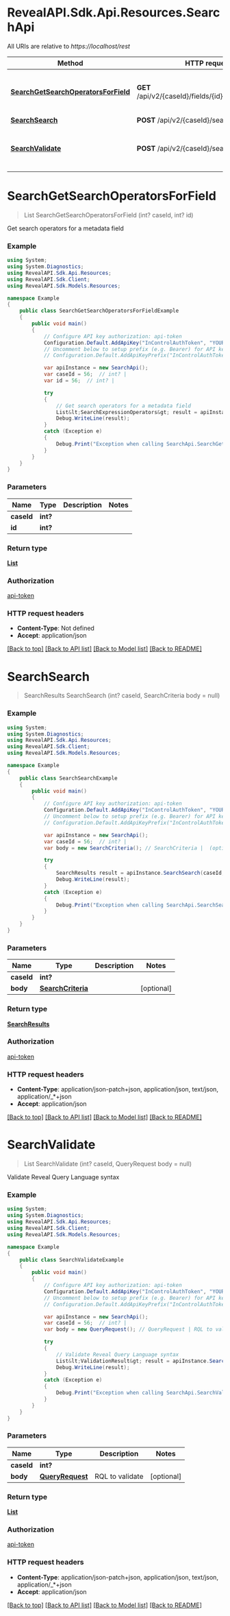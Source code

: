 # RevealAPI.Sdk.Api.Resources.SearchApi

All URIs are relative to *https://localhost/rest*

Method | HTTP request | Description
------------- | ------------- | -------------
[**SearchGetSearchOperatorsForField**](SearchApi.md#searchgetsearchoperatorsforfield) | **GET** /api/v2/{caseId}/fields/{id}/searchOperators | Get search operators for a metadata field
[**SearchSearch**](SearchApi.md#searchsearch) | **POST** /api/v2/{caseId}/search | 
[**SearchValidate**](SearchApi.md#searchvalidate) | **POST** /api/v2/{caseId}/search/validaterql | Validate Reveal Query Language syntax


<a name="searchgetsearchoperatorsforfield"></a>
# **SearchGetSearchOperatorsForField**
> List<SearchExpressionOperators> SearchGetSearchOperatorsForField (int? caseId, int? id)

Get search operators for a metadata field

### Example
```csharp
using System;
using System.Diagnostics;
using RevealAPI.Sdk.Api.Resources;
using RevealAPI.Sdk.Client;
using RevealAPI.Sdk.Models.Resources;

namespace Example
{
    public class SearchGetSearchOperatorsForFieldExample
    {
        public void main()
        {
            // Configure API key authorization: api-token
            Configuration.Default.AddApiKey("InControlAuthToken", "YOUR_API_KEY");
            // Uncomment below to setup prefix (e.g. Bearer) for API key, if needed
            // Configuration.Default.AddApiKeyPrefix("InControlAuthToken", "Bearer");

            var apiInstance = new SearchApi();
            var caseId = 56;  // int? | 
            var id = 56;  // int? | 

            try
            {
                // Get search operators for a metadata field
                List&lt;SearchExpressionOperators&gt; result = apiInstance.SearchGetSearchOperatorsForField(caseId, id);
                Debug.WriteLine(result);
            }
            catch (Exception e)
            {
                Debug.Print("Exception when calling SearchApi.SearchGetSearchOperatorsForField: " + e.Message );
            }
        }
    }
}
```

### Parameters

Name | Type | Description  | Notes
------------- | ------------- | ------------- | -------------
 **caseId** | **int?**|  | 
 **id** | **int?**|  | 

### Return type

[**List<SearchExpressionOperators>**](SearchExpressionOperators.md)

### Authorization

[api-token](../README.md#api-token)

### HTTP request headers

 - **Content-Type**: Not defined
 - **Accept**: application/json

[[Back to top]](#) [[Back to API list]](../README.md#documentation-for-api-endpoints) [[Back to Model list]](../README.md#documentation-for-models) [[Back to README]](../README.md)

<a name="searchsearch"></a>
# **SearchSearch**
> SearchResults SearchSearch (int? caseId, SearchCriteria body = null)



### Example
```csharp
using System;
using System.Diagnostics;
using RevealAPI.Sdk.Api.Resources;
using RevealAPI.Sdk.Client;
using RevealAPI.Sdk.Models.Resources;

namespace Example
{
    public class SearchSearchExample
    {
        public void main()
        {
            // Configure API key authorization: api-token
            Configuration.Default.AddApiKey("InControlAuthToken", "YOUR_API_KEY");
            // Uncomment below to setup prefix (e.g. Bearer) for API key, if needed
            // Configuration.Default.AddApiKeyPrefix("InControlAuthToken", "Bearer");

            var apiInstance = new SearchApi();
            var caseId = 56;  // int? | 
            var body = new SearchCriteria(); // SearchCriteria |  (optional) 

            try
            {
                SearchResults result = apiInstance.SearchSearch(caseId, body);
                Debug.WriteLine(result);
            }
            catch (Exception e)
            {
                Debug.Print("Exception when calling SearchApi.SearchSearch: " + e.Message );
            }
        }
    }
}
```

### Parameters

Name | Type | Description  | Notes
------------- | ------------- | ------------- | -------------
 **caseId** | **int?**|  | 
 **body** | [**SearchCriteria**](SearchCriteria.md)|  | [optional] 

### Return type

[**SearchResults**](SearchResults.md)

### Authorization

[api-token](../README.md#api-token)

### HTTP request headers

 - **Content-Type**: application/json-patch+json, application/json, text/json, application/_*+json
 - **Accept**: application/json

[[Back to top]](#) [[Back to API list]](../README.md#documentation-for-api-endpoints) [[Back to Model list]](../README.md#documentation-for-models) [[Back to README]](../README.md)

<a name="searchvalidate"></a>
# **SearchValidate**
> List<ValidationResult> SearchValidate (int? caseId, QueryRequest body = null)

Validate Reveal Query Language syntax

### Example
```csharp
using System;
using System.Diagnostics;
using RevealAPI.Sdk.Api.Resources;
using RevealAPI.Sdk.Client;
using RevealAPI.Sdk.Models.Resources;

namespace Example
{
    public class SearchValidateExample
    {
        public void main()
        {
            // Configure API key authorization: api-token
            Configuration.Default.AddApiKey("InControlAuthToken", "YOUR_API_KEY");
            // Uncomment below to setup prefix (e.g. Bearer) for API key, if needed
            // Configuration.Default.AddApiKeyPrefix("InControlAuthToken", "Bearer");

            var apiInstance = new SearchApi();
            var caseId = 56;  // int? | 
            var body = new QueryRequest(); // QueryRequest | RQL to validate (optional) 

            try
            {
                // Validate Reveal Query Language syntax
                List&lt;ValidationResult&gt; result = apiInstance.SearchValidate(caseId, body);
                Debug.WriteLine(result);
            }
            catch (Exception e)
            {
                Debug.Print("Exception when calling SearchApi.SearchValidate: " + e.Message );
            }
        }
    }
}
```

### Parameters

Name | Type | Description  | Notes
------------- | ------------- | ------------- | -------------
 **caseId** | **int?**|  | 
 **body** | [**QueryRequest**](QueryRequest.md)| RQL to validate | [optional] 

### Return type

[**List<ValidationResult>**](ValidationResult.md)

### Authorization

[api-token](../README.md#api-token)

### HTTP request headers

 - **Content-Type**: application/json-patch+json, application/json, text/json, application/_*+json
 - **Accept**: application/json

[[Back to top]](#) [[Back to API list]](../README.md#documentation-for-api-endpoints) [[Back to Model list]](../README.md#documentation-for-models) [[Back to README]](../README.md)

